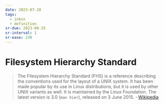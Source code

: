 ```yaml
---
date: 2023-07-20
tags:
  - inbox
  - definition
sr-due: 2023-08-25
sr-interval: 1
sr-ease: 230
---
```


# Filesystem Hierarchy Standard

> The Filesystem Hierarchy Standard (FHS) is a reference describing the
> conventions used for the layout of a UNIX system. It has been made popular by
> its use in Linux distributions, but it is used by other UNIX variants as
> well. It is maintained by the Linux Foundation. The latest version is 3.0
> (`man hier`), released on 3 June 2015.
> -&thinsp;[Wikipedia](https://en.wikipedia.org/wiki/Filesystem_Hierarchy_Standard)

